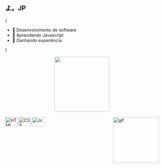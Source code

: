 ## よ。JP
{
- 👀 Desenvolvimento de software
- 🌱 Aprendendo Javascript
- 💞️ Ganhando experiência

}

<div align="center">
  <a href="https://github.com/jpmrangel">
  <img height="180em" src="https://github-readme-stats.vercel.app/api/top-langs/?username=jpmrangel&layout=compact&langs_count=7&theme=dark"/>
</div>
  
<div style="display: inline_block"><br>
  <img align="center" alt="HTML" height="30" width="40" src="https://cdn.jsdelivr.net/gh/devicons/devicon/icons/html5/html5-original.svg">
  <img align="center" alt="CSS" height="30" width="40" src="https://cdn.jsdelivr.net/gh/devicons/devicon/icons/css3/css3-original.svg">
  <img align="center" alt="Js" height="30" width="40" src="https://cdn.jsdelivr.net/gh/devicons/devicon/icons/javascript/javascript-original.svg">
  <!--<img align="center" alt="C" height="30" width="40" src="https://cdn.jsdelivr.net/gh/devicons/devicon/icons/c/c-original.svg">
  <img align="center" alt="Csharp" height="30" width="40" src="https://cdn.jsdelivr.net/gh/devicons/devicon/icons/csharp/csharp-original.svg">-->
  <img align="right" alt="gif" height="150" src="https://media.giphy.com/media/3oKIPnAiaMCws8nOsE/giphy.gif?cid=ecf05e476u536pv3arnm6sk1tlo6ugd0yx98b9jrz7tui4qu&rid=giphy.gif&ct=g">
</div>
  
  ##

<div>
  <h3></h3>
  <div align="center">
    
  <!--![Snake animation](https://github.com/jpmrangel/jpmrangel/blob/output/github-contribution-grid-snake.svg)-->  
    
</div>
